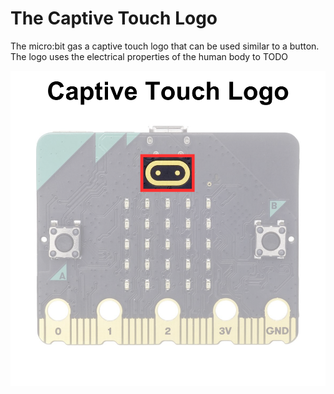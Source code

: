 # The Captive Touch Logo

The micro:bit gas a captive touch logo that can be used similar to a button. The logo uses the electrical properties of the human body to TODO

![microbit-front-logo](assets/microbit-front-logo.png)